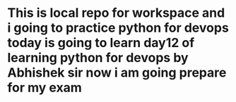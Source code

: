 # This is local repo for workspace and i  going to practice python for devops today is going to learn day12 of learning python for devops by Abhishek sir now i am going prepare for my exam